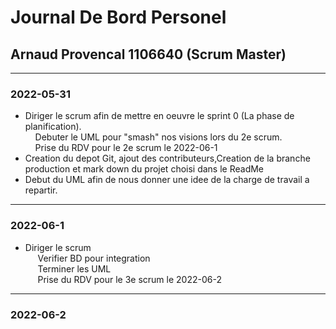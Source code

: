 # Journal De Bord Personel

## Arnaud Provencal 1106640 (Scrum Master)

***

### 2022-05-31
- Diriger le scrum afin de mettre en oeuvre le sprint 0 (La phase de planification).<br>
  &nbsp;&nbsp;&nbsp;&nbsp;Debuter le UML pour "smash" nos visions lors du 2e scrum.<br>
  &nbsp;&nbsp;&nbsp;&nbsp;Prise du RDV pour le 2e scrum le 2022-06-1<br>
- Creation du depot Git, ajout des contributeurs,Creation de la branche production et mark down du projet choisi dans le ReadMe<br>
- Debut du UML afin de nous donner une idee de la charge de travail a repartir.<br>



***
### 2022-06-1
- Diriger le scrum </br>
  &nbsp;&nbsp;&nbsp;&nbsp; Verifier BD pour integration<br/>
  &nbsp;&nbsp;&nbsp;&nbsp; Terminer les UML<br/>
  &nbsp;&nbsp;&nbsp;&nbsp; Prise du RDV pour le 3e scrum le 2022-06-2</br>

***

### 2022-06-2
